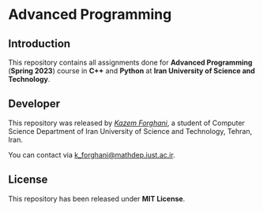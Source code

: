 # Advanced Programming

## Introduction

This repository contains all assignments done for **Advanced Programming** (**Spring 2023**) course in **C++** and **Python** at **Iran University of Science and Technology**.

## Developer

This repository was released by [*Kazem Forghani*](https://github.com/k-forghani), a student of Computer Science Department of Iran University of Science and Technology, Tehran, Iran.

You can contact via k_forghani@mathdep.iust.ac.ir.

## License

This repository has been released under **MIT License**.